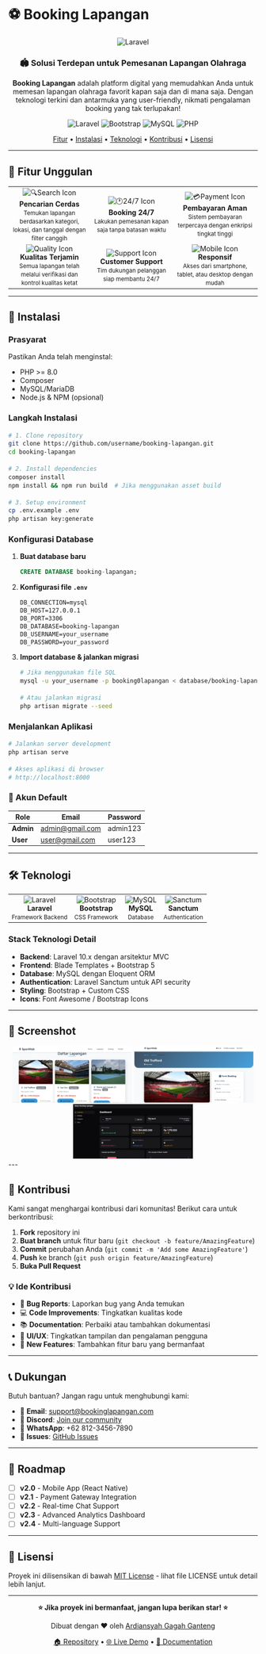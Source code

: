 # ⚽ Booking Lapangan

<div align="center">
  <img src="https://laravel.com/img/logomark.min.svg" alt="Laravel" width="50" height="50" alt="Booking Lapangan Banner" width="100%" />
  
  <h3>🏟️ Solusi Terdepan untuk Pemesanan Lapangan Olahraga</h3>
  
  <p>
    <strong>Booking Lapangan</strong> adalah platform digital yang memudahkan Anda untuk memesan lapangan olahraga favorit kapan saja dan di mana saja. Dengan teknologi terkini dan antarmuka yang user-friendly, nikmati pengalaman booking yang tak terlupakan!
  </p>

  <p>
    <img src="https://img.shields.io/badge/Laravel-FF2D20?style=for-the-badge&logo=laravel&logoColor=white" alt="Laravel">
    <img src="https://img.shields.io/badge/Bootstrap-7952B3?style=for-the-badge&logo=bootstrap&logoColor=white" alt="Bootstrap">
    <img src="https://img.shields.io/badge/MySQL-4479A1?style=for-the-badge&logo=mysql&logoColor=white" alt="MySQL">
    <img src="https://img.shields.io/badge/PHP-777BB4?style=for-the-badge&logo=php&logoColor=white" alt="PHP">
  </p>

  <p>
    <a href="#-fitur-unggulan">Fitur</a> •
    <a href="#-instalasi">Instalasi</a> •
    <a href="#-teknologi">Teknologi</a> •
    <a href="#-kontribusi">Kontribusi</a> •
    <a href="#-lisensi">Lisensi</a>
  </p>
</div>

---

## 🌟 Fitur Unggulan

<table>
  <tr>
    <td align="center" width="200">
      <img src="https://via.placeholder.com/80x80/10B981/FFFFFF?text=🔍" alt="🔍Search Icon" width="60" height="60">
      <br><strong>Pencarian Cerdas</strong>
      <br><small>Temukan lapangan berdasarkan kategori, lokasi, dan tanggal dengan filter canggih</small>
    </td>
    <td align="center" width="200">
      <img src="https://via.placeholder.com/80x80/3B82F6/FFFFFF?text=🕐" alt="🕐24/7 Icon" width="60" height="60">
      <br><strong>Booking 24/7</strong>
      <br><small>Lakukan pemesanan kapan saja tanpa batasan waktu</small>
    </td>
    <td align="center" width="200">
      <img src="https://via.placeholder.com/80x80/F59E0B/FFFFFF?text=💳" alt="💳Payment Icon" width="60" height="60">
      <br><strong>Pembayaran Aman</strong>
      <br><small>Sistem pembayaran terpercaya dengan enkripsi tingkat tinggi</small>
    </td>
  </tr>
  <tr>
    <td align="center" width="200">
      <img src="https://via.placeholder.com/80x80/EF4444/FFFFFF?text=✅" alt="Quality Icon" width="60" height="60">
      <br><strong>Kualitas Terjamin</strong>
      <br><small>Semua lapangan telah melalui verifikasi dan kontrol kualitas ketat</small>
    </td>
    <td align="center" width="200">
      <img src="https://via.placeholder.com/80x80/8B5CF6/FFFFFF?text=🎧" alt="Support Icon" width="60" height="60">
      <br><strong>Customer Support</strong>
      <br><small>Tim dukungan pelanggan siap membantu 24/7</small>
    </td>
    <td align="center" width="200">
      <img src="https://via.placeholder.com/80x80/06B6D4/FFFFFF?text=📱" alt="Mobile Icon" width="60" height="60">
      <br><strong>Responsif</strong>
      <br><small>Akses dari smartphone, tablet, atau desktop dengan mudah</small>
    </td>
  </tr>
</table>

---

## 🚀 Instalasi

### Prasyarat
Pastikan Anda telah menginstal:
- PHP >= 8.0
- Composer
- MySQL/MariaDB
- Node.js & NPM (opsional)

### Langkah Instalasi

```bash
# 1. Clone repository
git clone https://github.com/username/booking-lapangan.git
cd booking-lapangan

# 2. Install dependencies
composer install
npm install && npm run build  # Jika menggunakan asset build

# 3. Setup environment
cp .env.example .env
php artisan key:generate
```

### Konfigurasi Database

1. **Buat database baru**
   ```sql
   CREATE DATABASE booking-lapangan;
   ```

2. **Konfigurasi file `.env`**
   ```env
   DB_CONNECTION=mysql
   DB_HOST=127.0.0.1
   DB_PORT=3306
   DB_DATABASE=booking-lapangan
   DB_USERNAME=your_username
   DB_PASSWORD=your_password
   ```

3. **Import database & jalankan migrasi**
   ```bash
   # Jika menggunakan file SQL
   mysql -u your_username -p booking0lapangan < database/booking-lapangan.sql
   
   # Atau jalankan migrasi
   php artisan migrate --seed
   ```

### Menjalankan Aplikasi

```bash
# Jalankan server development
php artisan serve

# Akses aplikasi di browser
# http://localhost:8000
```

### 🔐 Akun Default

| Role | Email | Password |
|------|--------|----------|
| **Admin** | admin@gmail.com | admin123 |
| **User** | user@gmail.com | user123 |

---

## 🛠️ Teknologi

<div align="center">
  <table>
    <tr>
      <td align="center">
        <img src="https://laravel.com/img/logomark.min.svg" alt="Laravel" width="50" height="50">
        <br><strong>Laravel</strong>
        <br><small>Framework Backend</small>
      </td>
      <td align="center">
        <img src="https://getbootstrap.com/docs/5.3/assets/brand/bootstrap-logo.svg" alt="Bootstrap" width="50" height="50">
        <br><strong>Bootstrap</strong>
        <br><small>CSS Framework</small>
      </td>
      <td align="center">
        <img src="https://www.mysql.com/common/logos/logo-mysql-170x115.png" alt="MySQL" width="50" height="30">
        <br><strong>MySQL</strong>
        <br><small>Database</small>
      </td>
      <td align="center">
        <img src="https://laravel.com/img/logomark.min.svg" alt="Sanctum" width="50" height="50">
        <br><strong>Sanctum</strong>
        <br><small>Authentication</small>
      </td>
    </tr>
  </table>
</div>

### Stack Teknologi Detail

- **Backend**: Laravel 10.x dengan arsitektur MVC
- **Frontend**: Blade Templates + Bootstrap 5
- **Database**: MySQL dengan Eloquent ORM
- **Authentication**: Laravel Sanctum untuk API security
- **Styling**: Bootstrap + Custom CSS
- **Icons**: Font Awesome / Bootstrap Icons

---

## 📸 Screenshot

<div align="center">
  <img src=".github/images/dashboard.png" alt="Dashboard" width="48%" />
  <img src=".github/images/booking-form.png" alt="Booking Form" width="48%" />
  <img src=".github/images/admin.png" alt="Booking Form" width="48%" />
</div>
---

## 🤝 Kontribusi

Kami sangat menghargai kontribusi dari komunitas! Berikut cara untuk berkontribusi:

1. **Fork** repository ini
2. **Buat branch** untuk fitur baru (`git checkout -b feature/AmazingFeature`)
3. **Commit** perubahan Anda (`git commit -m 'Add some AmazingFeature'`)
4. **Push** ke branch (`git push origin feature/AmazingFeature`)
5. **Buka Pull Request**

### 💡 Ide Kontribusi

- 🐛 **Bug Reports**: Laporkan bug yang Anda temukan
- 💻 **Code Improvements**: Tingkatkan kualitas kode
- 📚 **Documentation**: Perbaiki atau tambahkan dokumentasi
- 🎨 **UI/UX**: Tingkatkan tampilan dan pengalaman pengguna
- 🔧 **New Features**: Tambahkan fitur baru yang bermanfaat

---

## 📞 Dukungan

Butuh bantuan? Jangan ragu untuk menghubungi kami:

- 📧 **Email**: support@bookinglapangan.com
- 💬 **Discord**: [Join our community](https://discord.gg/bookinglapangan)
- 📱 **WhatsApp**: +62 812-3456-7890
- 🐛 **Issues**: [GitHub Issues](https://github.com/username/booking-lapangan/issues)

---

## 🎯 Roadmap

- [ ] **v2.0** - Mobile App (React Native)
- [ ] **v2.1** - Payment Gateway Integration
- [ ] **v2.2** - Real-time Chat Support
- [ ] **v2.3** - Advanced Analytics Dashboard
- [ ] **v2.4** - Multi-language Support

---

## 📄 Lisensi

Proyek ini dilisensikan di bawah [MIT License](LICENSE) - lihat file LICENSE untuk detail lebih lanjut.

---

<div align="center">
  <p>
    <strong>⭐ Jika proyek ini bermanfaat, jangan lupa berikan star! ⭐</strong>
  </p>
  
  <p>
    Dibuat dengan ❤️ oleh <a href="https://github.com/ardiansyah663">Ardiansyah Gagah Ganteng</a>
  </p>
  
  <p>
    <a href="https://github.com/username/booking-lapangan">🏠 Repository</a> •
    <a href="https://bookinglapangan.com">🌐 Live Demo</a> •
    <a href="https://docs.bookinglapangan.com">📖 Documentation</a>
  </p>
</div>
